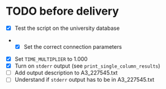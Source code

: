 # TODO before delivery
- [x] Test the script on the university database
- - [x] Set the correct connection parameters
- [x] Set `TIME_MULTIPLIER` to 1.000
- [x] Turn on `stderr` output (see `print_single_column_results`)
- [ ] Add output description to A3_227545.txt
- [ ] Understand if `stderr` output has to be in A3_227545.txt